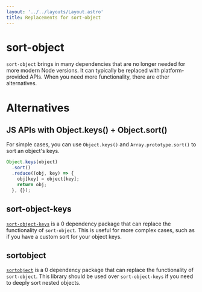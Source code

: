 ```yaml
---
layout: '../../layouts/Layout.astro'
title: Replacements for sort-object
---
```


# sort-object

`sort-object` brings in many dependencies that are no longer needed for more modern Node versions. It can typically be replaced with platform-provided APIs. When you need more functionality, there are other alternatives.

# Alternatives

## JS APIs with Object.keys() + Object.sort()

For simple cases, you can use `Object.keys()` and `Array.prototype.sort()` to sort an object's keys.

```js
Object.keys(object)
  .sort()
  .reduce((obj, key) => {
    obj[key] = object[key];
    return obj;
  }, {});
```

## sort-object-keys

[`sort-object-keys`](https://www.npmjs.com/package/sort-object-keys) is a 0 dependency package that can replace the functionality of `sort-object`. This is useful for more complex cases, such as if you have a custom sort for your object keys.

## sortobject

[`sortobject`](https://www.npmjs.com/package/sortobject) is a 0 dependency package that can replace the functionality of `sort-object`. This library should be used over `sort-object-keys` if you need to deeply sort nested objects.
